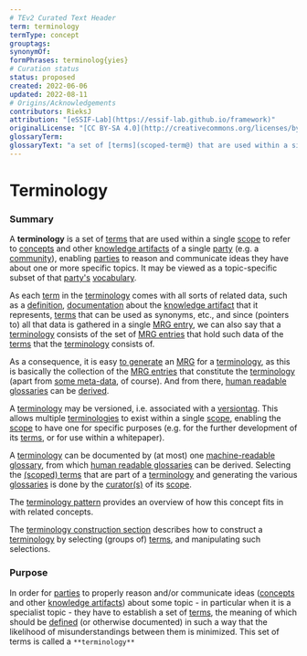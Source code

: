 ```yaml
---
# TEv2 Curated Text Header
term: terminology
termType: concept
grouptags:
synonymOf:
formPhrases: terminolog{yies}
# Curation status
status: proposed
created: 2022-06-06
updated: 2022-08-11
# Origins/Acknowledgements
contributors: RieksJ
attribution: "[eSSIF-Lab](https://essif-lab.github.io/framework)"
originalLicense: "[CC BY-SA 4.0](http://creativecommons.org/licenses/by-sa/4.0/?ref=chooser-v1)"
glossaryTerm:
glossaryText: "a set of [terms](scoped-term@) that are used within a single [scope](@) to refer to [concepts](@) and other [knowledge artifacts](@) of a single [party](@) (e.g. a [community](@)), enabling [parties](@) to reason and communicate ideas they have about one or more specific topics."
---
```


# Terminology

### Summary
A **terminology** is a set of [terms](scoped-term@) that are used within a single [scope](@) to refer to [concepts](@) and other [knowledge artifacts](@) of a single [party](@) (e.g. a [community](@)), enabling [parties](@) to reason and communicate ideas they have about one or more specific topics. It may be viewed as a topic-specific subset of that [party's](@) [vocabulary](@).

As each [term](@) in the [terminology](@) comes with all sorts of related data, such as a [definition](@), [documentation](curated-text@) about the [knowledge artifact](@) that it represents, [terms](@) that can be used as synonyms, etc., and since (pointers to) all that data is gathered in a single [MRG entry](@), we can also say that a [terminology](@) consists of the set of [MRG entries](@) that hold such data of the [terms](@) that the [terminology](@) consists of.

As a consequence, it is easy [to generate](/docs/spec-tools/mrgt) an [MRG](@) for a [terminology](@), as this is basically the collection of the [MRG entries](@) that constitute the [terminology](@) (apart from [some meta-data](/docs/spec-files/mrg#mrg-structure), of course). And from there, [human readable glossaries](hrg@) can be [derived](/docs/spec-tools/hrgt).

A [terminology](@) may be versioned, i.e. associated with a [versiontag](@). This allows multiple [terminologies](@) to exist within a single [scope](@), enabling the [scope](@) to have one for specific purposes (e.g. for the further development of its [terms](@), or for use within a whitepaper).

A [terminology](@) can be documented by (at most) one [machine-readable glossary](mrg@), from which [human readable glossaries](hrg@) can be derived. Selecting the [(scoped) terms](@) that are part of a [terminology](@) and generating the various [glossaries](@) is done by the [curator(s)](@) of its [scope](@).

The [terminology pattern](pattern-terminology@) provides an overview of how this concept fits in with related concepts.

The [terminology construction section](/docs/spec-tools/terminology-construction) describes how to construct a [terminology](@) by selecting (groups of) [terms](scoped-term@), and manipulating such selections.

### Purpose
In order for [parties](@) to properly reason and/or communicate ideas ([concepts](@) and other [knowledge artifacts](@)) about some topic - in particular when it is a specialist topic - they have to establish a set of [terms](@), the meaning of which should be [defined](@) (or otherwise documented) in such a way that the likelihood of misunderstandings between them is minimized. This set of terms is called a `**terminology**`
